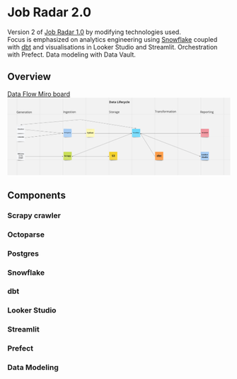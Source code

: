 # Job Radar 2.0

Version 2 of [Job Radar 1.0](https://github.com/FelitaD/job-radar-1.0) by modifying technologies used.
<br>Focus is emphasized on analytics engineering using [Snowflake](https://www.snowflake.com/en/) coupled with [dbt](https://www.getdbt.com/) 
and visualisations in Looker Studio and Streamlit. Orchestration with Prefect. Data modeling with Data Vault.

## Overview

[Data Flow Miro board](https://miro.com/app/board/uXjVMNceW10=/?share_link_id=441240647617)
![img.png](img.png)


## Components

### Scrapy crawler

### Octoparse

### Postgres

### Snowflake

### dbt

### Looker Studio

### Streamlit

### Prefect

### Data Modeling

